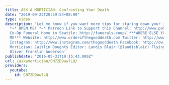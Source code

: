 ```yaml
---
title: ASK A MORTICIAN- Confronting Your Death
date: "2019-09-25T20:59:54+08:00"
type: video
description: 'Let me know if you want more tips for staring down your inevitable mortality!
  *~* OPEN ME! *~* Patreon Link to Support this Channel: http://www.patreon.com/thegooddeath
  Co-Op Funeral Home in Seattle: http://funerals.coop/ ***WHERE ELSE YOU CAN FIND
  ME*** Website: http://www.orderofthegooddeath.com Twitter: http://www.twitter.com/thegooddeath
  Instagram: http://www.instagram.com/thegooddeath Facebook: http://ow.ly/Zz8PW ***CREDITS***
  Mortician: Caitlin Doughty Editor: Landis Blair (@landisblair) Flying Kitten Titles:
  Oliver Franklin Anderson'
publishdate: "2016-05-31T19:15:43.000Z"
url: /askamortician/CN7ZD9uw7LQ/
providers:
  youtube:
    id: CN7ZD9uw7LQ
---
```

